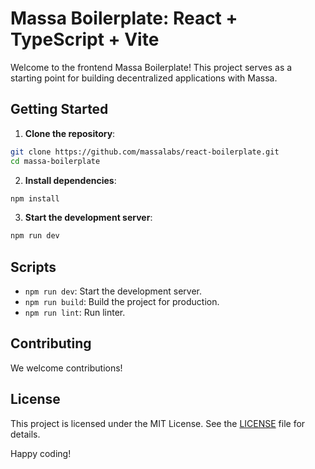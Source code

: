 # Massa Boilerplate: React + TypeScript + Vite

Welcome to the frontend Massa Boilerplate! This project serves as a starting point for building decentralized applications with Massa.

## Getting Started

1. **Clone the repository**:

```sh
git clone https://github.com/massalabs/react-boilerplate.git
cd massa-boilerplate
```

2. **Install dependencies**:

```sh
npm install
```

3. **Start the development server**:

```sh
npm run dev
```

## Scripts

- `npm run dev`: Start the development server.
- `npm run build`: Build the project for production.
- `npm run lint`: Run linter.

## Contributing

We welcome contributions!

## License

This project is licensed under the MIT License. See the [LICENSE](LICENSE) file for details.

Happy coding!
